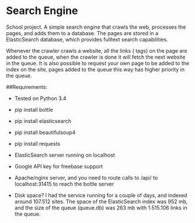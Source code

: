 ﻿Search Engine
========

School project. A simple search engine that crawls the web, processes the pages, and adds them to a database.
The pages are stored in a ElasticSearch database, which provides fulltext search capabilities.

Whenever the crawler crawls a website, all the links (<a> tags) on the page are added to the queue, when the crawler is done it will fetch the next website in the queue.
It is also possible to request your own page to be added to the index on the site, pages added to the queue this way has higher priority in the queue.

##Requirements:
- Tested on Python 3.4
- pip install bottle
- pip install elasticsearch
- pip install beautifulsoup4
- pip install requests

- ElasticSearch server running on localhost
- Google API key for freebase support
- Apache/nginx server, and you need to route calls to /api/ to localhost:31415 to reach the bottle server

- Disk space? I had the service running for a couple of days, and indexed around 107.512 sites. The space of the ElasticSearch index was 952 mb, and the size of the queue (queue.db) was 263 mb with 1.515.106 links in the queue.